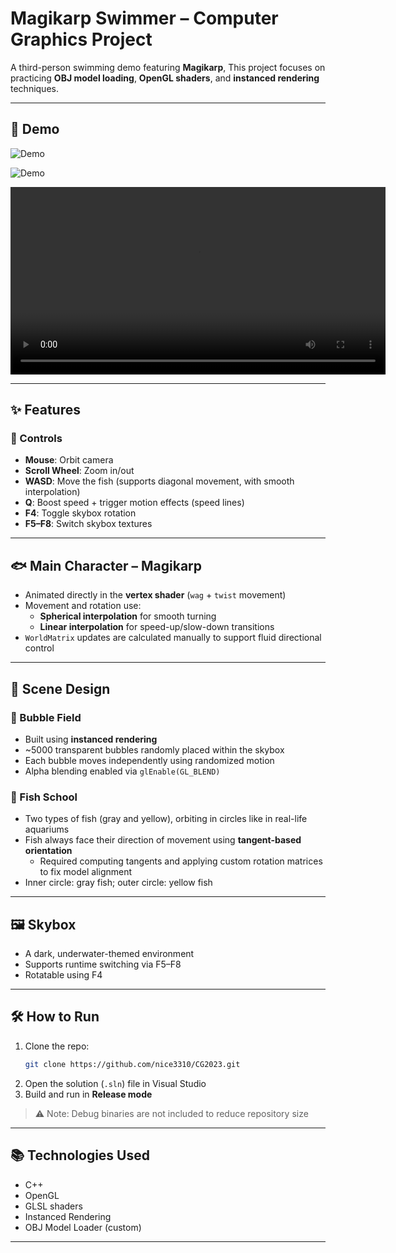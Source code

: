 
# Magikarp Swimmer – Computer Graphics Project

A third-person swimming demo featuring **Magikarp**, This project focuses on practicing **OBJ model loading**, **OpenGL shaders**, and **instanced rendering** techniques.

---

## 🎥 Demo

![Demo](assets/normal.gif)

![Demo](assets/sprint.gif)

<video src="assets/demo.mp4" controls width="600"></video>

---

## ✨ Features

### 🔧 Controls
- **Mouse**: Orbit camera
- **Scroll Wheel**: Zoom in/out
- **WASD**: Move the fish (supports diagonal movement, with smooth interpolation)
- **Q**: Boost speed + trigger motion effects (speed lines)
- **F4**: Toggle skybox rotation
- **F5–F8**: Switch skybox textures

---

## 🐟 Main Character – Magikarp
- Animated directly in the **vertex shader** (`wag` + `twist` movement)
- Movement and rotation use:
  - **Spherical interpolation** for smooth turning
  - **Linear interpolation** for speed-up/slow-down transitions
- `WorldMatrix` updates are calculated manually to support fluid directional control

---

## 🌊 Scene Design

### 🫧 Bubble Field
- Built using **instanced rendering**
- ~5000 transparent bubbles randomly placed within the skybox
- Each bubble moves independently using randomized motion
- Alpha blending enabled via `glEnable(GL_BLEND)`

### 🐠 Fish School
- Two types of fish (gray and yellow), orbiting in circles like in real-life aquariums
- Fish always face their direction of movement using **tangent-based orientation**
  - Required computing tangents and applying custom rotation matrices to fix model alignment
- Inner circle: gray fish; outer circle: yellow fish

---

## 🖼️ Skybox
- A dark, underwater-themed environment
- Supports runtime switching via F5–F8
- Rotatable using F4

---

## 🛠️ How to Run

1. Clone the repo:
   ```bash
   git clone https://github.com/nice3310/CG2023.git
   ```
2. Open the solution (`.sln`) file in Visual Studio
3. Build and run in **Release mode**

> ⚠️ Note: Debug binaries are not included to reduce repository size

---
## 📚 Technologies Used

- C++
- OpenGL
- GLSL shaders
- Instanced Rendering
- OBJ Model Loader (custom)

---

